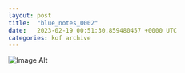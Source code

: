 ```yaml
---
layout:	post
title:	"blue_notes_0002"
date:	2023-02-19 00:51:30.859480457 +0000 UTC
categories:	kof archive
---
```


![Image Alt](https://k0f.github.io/assets/blue_notes_0002.png)
